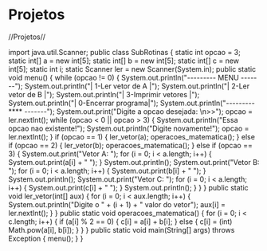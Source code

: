 # Projetos
//Projetos//

import java.util.Scanner; 
public class SubRotinas { 
 static int opcao = 3; 
 static int[] a = new int[5]; 
 static int[] b = new int[5]; 
 static int[] c = new int[5]; 
 static int i; 
 static Scanner ler = new Scanner(System.in); 
 public static void menu() { 
 while (opcao != 0) { 
 System.out.println("--------- MENU -------");  System.out.println("| 1-Ler vetor de A |");  System.out.println("| 2-Ler vetor de B |");  System.out.println("| 3-Imprimir vetores |");  System.out.println("| 0-Encerrar programa|");  System.out.println("--------- **** -------");  System.out.print("Digite a opcao desejada: \n>>"); 
 opcao = ler.nextInt(); 
 while (opcao < 0 || opcao > 3) { 
 System.out.println("Essa opcao nao existente!");  System.out.println("Digite novamente!");  opcao = ler.nextInt(); 
 } 
 if (opcao == 1) { 
 ler_vetor(a); 
 operacoes_matematica(); 
 } else if (opcao == 2) { 
 ler_vetor(b); 
 operacoes_matematica(); 
 } else if (opcao == 3) { 
 System.out.print("Vetor A: "); 
 for (i = 0; i < a.length; i++) { 
 System.out.print(a[i] + " ");  } 
 System.out.println(); 
 System.out.print("Vetor B: "); 
 for (i = 0; i < a.length; i++) { 
 System.out.print(b[i] + " ");  } 
 System.out.println(); 
 System.out.print("Vetor C: "); 
 for (i = 0; i < a.length; i++) { 
 System.out.print(c[i] + " ");  } 
 System.out.println(); 
 } 
 }
 } 
 public static void ler_vetor(int[] aux) { 
 for (i = 0; i < aux.length; i++) { 
 System.out.println("Digite o " + (i + 1) + " valor do vetor");  aux[i] = ler.nextInt(); 
 } 
 } 
 public static void operacoes_matematica() { 
 for (i = 0; i < c.length; i++) { 
 if (a[i] % 2 == 0) { 
 c[i] = a[i] + b[i]; 
 } else { 
 c[i] = (int) Math.pow(a[i], b[i]); 
 } 
 } 
 } 
 public static void main(String[] args) throws Exception {  menu(); 
 } 
}
